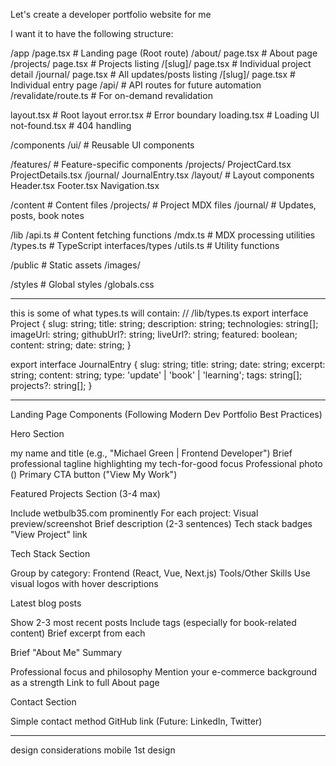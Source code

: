 Let's create a developer portfolio website for me

I want it to have the following structure:

/app
  /page.tsx                   # Landing page (Root route)
  /about/
    page.tsx                  # About page
  /projects/
    page.tsx                  # Projects listing
    /[slug]/
      page.tsx                # Individual project detail
  /journal/
    page.tsx                  # All updates/posts listing
    /[slug]/
      page.tsx                # Individual entry page
  /api/                       # API routes for future automation
    /revalidate/route.ts      # For on-demand revalidation
  
  layout.tsx                  # Root layout
  error.tsx                   # Error boundary
  loading.tsx                 # Loading UI
  not-found.tsx               # 404 handling

/components
  /ui/                        # Reusable UI components
    
  /features/                  # Feature-specific components
    /projects/
      ProjectCard.tsx
      ProjectDetails.tsx
    /journal/
      JournalEntry.tsx
  /layout/                    # Layout components
    Header.tsx
    Footer.tsx
    Navigation.tsx

/content                      # Content files
  /projects/                  # Project MDX files
  /journal/                   # Updates, posts, book notes

/lib
  /api.ts                     # Content fetching functions
  /mdx.ts                     # MDX processing utilities
  /types.ts                   # TypeScript interfaces/types
  /utils.ts                   # Utility functions

/public                       # Static assets
  /images/

/styles                       # Global styles
  /globals.css

-----

this is some of what types.ts will contain:
// /lib/types.ts
export interface Project {
  slug: string;
  title: string;
  description: string;
  technologies: string[];
  imageUrl: string;
  githubUrl?: string;
  liveUrl?: string;
  featured: boolean;
  content: string;
  date: string;
}

export interface JournalEntry {
  slug: string;
  title: string;
  date: string;
  excerpt: string;
  content: string;
  type: 'update' | 'book' | 'learning';
  tags: string[];
  projects?: string[];
}

------

Landing Page Components (Following Modern Dev Portfolio Best Practices)

Hero Section

my name and title (e.g., "Michael Green | Frontend Developer")
Brief professional tagline highlighting my tech-for-good focus
Professional photo ()
Primary CTA button ("View My Work")

Featured Projects Section (3-4 max)

Include wetbulb35.com prominently
For each project:
Visual preview/screenshot
Brief description (2-3 sentences)
Tech stack badges
"View Project" link

Tech Stack Section

Group by category:
Frontend (React, Vue, Next.js)
Tools/Other Skills
Use visual logos with hover descriptions

Latest blog posts

Show 2-3 most recent posts
Include tags (especially for book-related content)
Brief excerpt from each

Brief "About Me" Summary

Professional focus and philosophy
Mention your e-commerce background as a strength
Link to full About page

Contact Section

Simple contact method
GitHub link
(Future: LinkedIn, Twitter)

-----
design considerations
mobile 1st design